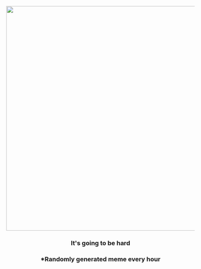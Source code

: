 <p align="center">
        <img src="https://i.redd.it/nds8hyxz3dr91.jpg" width="600" height="600">
        </p>
        <h3 align="center">It's going to be hard</h3>
        <h3 align="center">*Randomly generated meme every hour</h3>
    